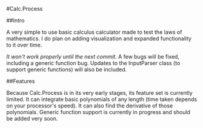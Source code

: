 #Calc.Process

##Intro

A very simple to use basic calculus calculator made to test the laws of mathematics. I do plan on adding visualization and expanded functionality to it over time.

*It won't work properly until the next commit.* A few bugs will be fixed, including a generic function bug. Updates to the InputParser class (to support generic functions) will also be included.

##Features

Because Calc.Process is in its very early stages, its feature set is currently limited. It can integrate basic polynomials of any length (time taken depends on your processor's speed). It can also find the derivative of those polynomials. Generic function support is currently in progress and should be added very soon.
